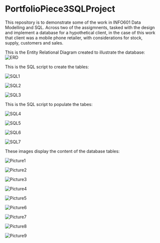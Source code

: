 # PortfolioPiece3SQLProject

This repository is to demonstrate some of the work in INFO601 Data Modelling and SQL.
Across two of the assigmnents, tasked with the design and implement a database for a hypothetical client, in the case of this work
that client was a mobile phone retailer, with considerations for stock, supply, customers and sales.

This is the Entity Relational Diagram created to illustrate the database:
![ERD](https://github.com/c99999991/PortfolioPiece3SQLProject/assets/142708292/e83da87f-6d28-48d8-8684-7850720e211c)

This is the SQL script to create the tables:

![SQL1](https://github.com/c99999991/PortfolioPiece3SQLProject/assets/142708292/bdda47ca-e7a9-4c32-8299-187ee3afac39)

![SQL2](https://github.com/c99999991/PortfolioPiece3SQLProject/assets/142708292/a0f8e276-efc5-47e8-a641-0bf30a0624f8)

![SQL3](https://github.com/c99999991/PortfolioPiece3SQLProject/assets/142708292/33ae1b28-9601-431a-abab-084c31664275)

This is the SQL script to populate the tabes:

![SQL4](https://github.com/c99999991/PortfolioPiece3SQLProject/assets/142708292/4fd59fa3-41d5-429d-8364-58cf4716cf65)

![SQL5](https://github.com/c99999991/PortfolioPiece3SQLProject/assets/142708292/f518a6f6-c95b-45a9-97af-41e50c3be1ba)

![SQL6](https://github.com/c99999991/PortfolioPiece3SQLProject/assets/142708292/33f058b3-5280-4956-8d0c-6ea026bf09b2)

![SQL7](https://github.com/c99999991/PortfolioPiece3SQLProject/assets/142708292/2f5cebf1-e2a0-4325-b189-aecc09bb540c)

These images display the content of the database tables:

![Picture1](https://github.com/c99999991/PortfolioPiece3SQLProject/assets/142708292/8d412333-0577-48e9-8be5-2b2977d3e1ce)

![Picture2](https://github.com/c99999991/PortfolioPiece3SQLProject/assets/142708292/a8fe3770-e623-45c8-ab73-7bbcfe2d16d2)

![Picture3](https://github.com/c99999991/PortfolioPiece3SQLProject/assets/142708292/6d1d74e2-d627-4400-a163-7724d6613cec)

![Picture4](https://github.com/c99999991/PortfolioPiece3SQLProject/assets/142708292/4b2a9889-2079-49b7-926b-5f32fd3ffcbf)

![Picture5](https://github.com/c99999991/PortfolioPiece3SQLProject/assets/142708292/709021ee-98b7-4892-a190-0a58efdec363)

![Picture6](https://github.com/c99999991/PortfolioPiece3SQLProject/assets/142708292/21edfcca-316b-4723-9626-3792563a287b)

![Picture7](https://github.com/c99999991/PortfolioPiece3SQLProject/assets/142708292/1dd89e5a-a8a8-4d7c-8b9d-24d18f39c019)

![Picture8](https://github.com/c99999991/PortfolioPiece3SQLProject/assets/142708292/9f5d303b-55c4-431d-925c-5b5fae7d7196)

![Picture9](https://github.com/c99999991/PortfolioPiece3SQLProject/assets/142708292/72cb2d6c-bcbf-4e6f-83df-3f9ffcb641be)
